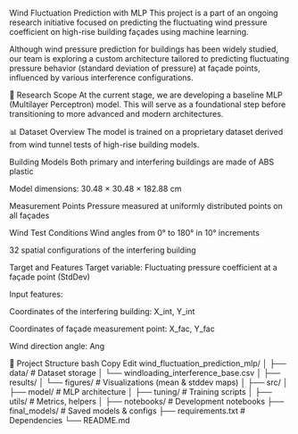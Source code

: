 Wind Fluctuation Prediction with MLP
This project is a part of an ongoing research initiative focused on predicting the fluctuating wind pressure coefficient on high-rise building façades using machine learning.

Although wind pressure prediction for buildings has been widely studied, our team is exploring a custom architecture tailored to predicting fluctuating pressure behavior (standard deviation of pressure) at façade points, influenced by various interference configurations.

🔬 Research Scope
At the current stage, we are developing a baseline MLP (Multilayer Perceptron) model. This will serve as a foundational step before transitioning to more advanced and modern architectures.

📊 Dataset Overview
The model is trained on a proprietary dataset derived from wind tunnel tests of high-rise building models.

Building Models
Both primary and interfering buildings are made of ABS plastic

Model dimensions: 30.48 × 30.48 × 182.88 cm

Measurement Points
Pressure measured at uniformly distributed points on all façades

Wind Test Conditions
Wind angles from 0° to 180° in 10° increments

32 spatial configurations of the interfering building

Target and Features
Target variable: Fluctuating pressure coefficient at a façade point (StdDev)

Input features:

Coordinates of the interfering building: X_int, Y_int

Coordinates of façade measurement point: X_fac, Y_fac

Wind direction angle: Ang

📁 Project Structure
bash
Copy
Edit
wind_fluctuation_prediction_mlp/
│
├── data/                            # Dataset storage
│   └── windloading_interference_base.csv
│
├── results/
│   └── figures/                     # Visualizations (mean & stddev maps)
│
├── src/
│   ├── model/                       # MLP architecture
│   ├── tuning/                      # Training scripts
│   ├── utils/                       # Metrics, helpers
│
├── notebooks/                       # Development notebooks
├── final_models/                   # Saved models & configs
├── requirements.txt                # Dependencies
└── README.md